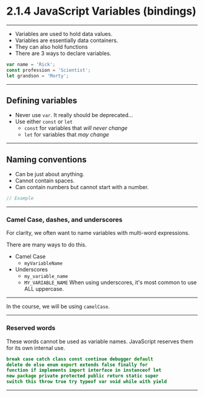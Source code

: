 # 2.1.4 JavaScript Variables (bindings)

---

- Variables are used to hold data values.
- Variables are essentially data containers.
- They can also hold functions
- There are 3 ways to declare variables.

```js
var name = 'Rick';
const profession = 'Scientist';
let grandson = 'Morty';
```

---

## Defining variables

- Never use `var`. It really should be deprecated…
- Use either `const` or `let`
  - `const` for variables that _will never change_
  - `let` for variables that _may change_

---

## Naming conventions

- Can be just about anything.
- Cannot contain spaces.
- Can contain numbers but cannot start with a number.

```js
// Example
```

---

### Camel Case, dashes, and underscores

For clarity, we often want to name variables with multi-word expressions.

There are many ways to do this.

- Camel Case
  - `myVariableName`
- Underscores
  - `my_variable_name`
  - `MY_VARIABLE_NAME` When using underscores, it's most common to use ALL uppercase.

---

In the course, we will be using `camelCase`.

---

### Reserved words

These words cannot be used as variable names. JavaScript reserves them for its own internal use.

```js
break case catch class const continue debugger default
delete do else enum export extends false finally for
function if implements import interface in instanceof let
new package private protected public return static super
switch this throw true try typeof var void while with yield
```

---
